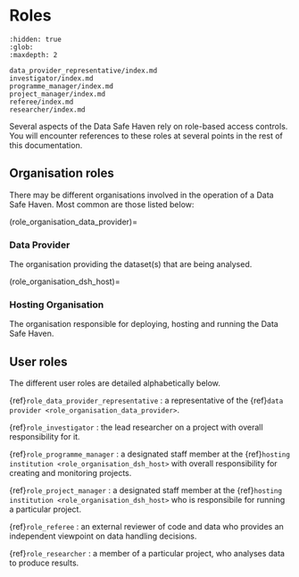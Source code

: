 # Roles

```{toctree}
:hidden: true
:glob:
:maxdepth: 2

data_provider_representative/index.md
investigator/index.md
programme_manager/index.md
project_manager/index.md
referee/index.md
researcher/index.md
```

Several aspects of the Data Safe Haven rely on role-based access controls.
You will encounter references to these roles at several points in the rest of this documentation.

## Organisation roles

There may be different organisations involved in the operation of a Data Safe Haven.
Most common are those listed below:

(role_organisation_data_provider)=

### Data Provider

The organisation providing the dataset(s) that are being analysed.

(role_organisation_dsh_host)=

### Hosting Organisation

The organisation responsible for deploying, hosting and running the Data Safe Haven.

## User roles

The different user roles are detailed alphabetically below.

{ref}`role_data_provider_representative`
: a representative of the {ref}`data provider <role_organisation_data_provider>`.

{ref}`role_investigator`
: the lead researcher on a project with overall responsibility for it.

{ref}`role_programme_manager`
: a designated staff member at the {ref}`hosting institution <role_organisation_dsh_host>` with overall responsibility for creating and monitoring projects.

{ref}`role_project_manager`
: a designated staff member at the {ref}`hosting institution <role_organisation_dsh_host>` who is responsibile for running a particular project.

{ref}`role_referee`
: an external reviewer of code and data who provides an independent viewpoint on data handling decisions.

{ref}`role_researcher`
: a member of a particular project, who analyses data to produce results.
